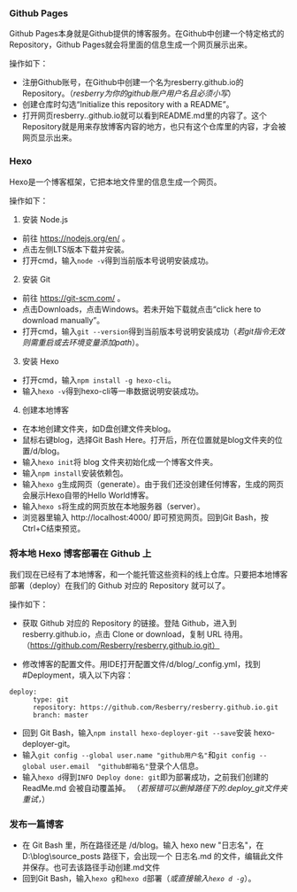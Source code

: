 ### Github Pages
Github Pages本身就是Github提供的博客服务。在Github中创建一个特定格式的 Repository，Github Pages就会将里面的信息生成一个网页展示出来。

操作如下：

* 注册Github账号，在Github中创建一个名为resberry.github.io的Repository。（*resberry为你的github账户用户名且必须小写*）
* 创建仓库时勾选“Initialize this repository with a README”。
* 打开网页resberry..github.io就可以看到README.md里的内容了。这个Repository就是用来存放博客内容的地方，也只有这个仓库里的内容，才会被网页显示出来。

### Hexo
Hexo是一个博客框架，它把本地文件里的信息生成一个网页。

操作如下：
1. 安装 Node.js
* 前往 https://nodejs.org/en/ 。
* 点击左侧LTS版本下载并安装。
* 打开cmd，输入`node -v`得到当前版本号说明安装成功。
2. 安装 Git
* 前往 https://git-scm.com/ 。
* 点击Downloads，点击Windows。若未开始下载就点击“click here to download manually”。
* 打开cmd，输入`git --version`得到当前版本号说明安装成功（*若git指令无效则需重启或去环境变量添加path*）。
3. 安装 Hexo
* 打开cmd，输入`npm install -g hexo-cli`。
* 输入`hexo -v`得到hexo-cli等一串数据说明安装成功。

4. 创建本地博客
* 在本地创建文件夹，如D盘创建文件夹blog。
* 鼠标右键blog，选择Git Bash Here。打开后，所在位置就是blog文件夹的位置/d/blog。
* 输入`hexo init`将 blog 文件夹初始化成一个博客文件夹。
* 输入`npm install`安装依赖包。
* 输入`hexo g`生成网页（generate）。由于我们还没创建任何博客，生成的网页会展示Hexo自带的Hello World博客。
* 输入`hexo s`将生成的网页放在本地服务器（server）。
* 浏览器里输入 http://localhost:4000/ 即可预览网页。回到Git Bash，按Ctrl+C结束预览。

### 将本地 Hexo 博客部署在 Github 上
我们现在已经有了本地博客，和一个能托管这些资料的线上仓库。只要把本地博客部署（deploy）在我们的 Github 对应的 Repository 就可以了。

操作如下：

* 获取 Github 对应的 Repository 的链接。登陆 Github，进入到resberry.github.io，点击 Clone or download，复制 URL 待用。（https://github.com/Resberry/resberry.github.io.git）

* 修改博客的配置文件。用IDE打开配置文件/d/blog/_config.yml，找到 #Deployment，填入以下内容：
```
deploy:  
	  type: git  
	  repository: https://github.com/Resberry/resberry.github.io.git
	  branch: master
```
* 回到 Git Bash，输入`npm install hexo-deployer-git --save`安装 hexo-deployer-git。
* 输入`git config --global user.name "github用户名"`和`git config --global user.email  "github邮箱名"`登录个人信息。
* 输入`hexo d`得到`INFO Deploy done: git`即为部署成功，之前我们创建的 ReadMe.md 会被自动覆盖掉。
（*若报错可以删掉路径下的.deploy_git文件夹重试，*）


### 发布一篇博客

* 在 Git Bash 里，所在路径还是 /d/blog。输入 hexo new "日志名"，在 D:\blog\source\_posts 路径下，会出现一个 日志名.md 的文件，编辑此文件并保存。也可去该路径手动创建.md文件
* 回到Git Bash，输入`hexo g`和`hexo d`部署（*或直接输入`hexo d -g`*）。
